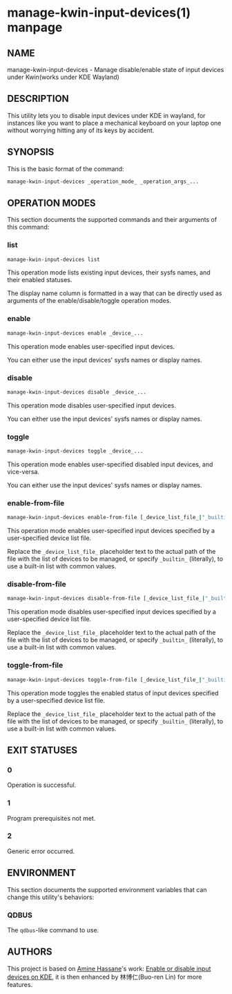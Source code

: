 # manage-kwin-input-devices(1) manpage

## NAME

manage-kwin-input-devices - Manage disable/enable state of input devices under Kwin(works under KDE Wayland)

## DESCRIPTION

This utility lets you to disable input devices under KDE in wayland, for instances like you want to place a mechanical keyboard on your laptop one without worrying hitting any of its keys by accident.

## SYNOPSIS

This is the basic format of the command:

```bash
manage-kwin-input-devices _operation_mode_ _operation_args_...
```

## OPERATION MODES

This section documents the supported commands and their arguments of this command:

### list

```bash
manage-kwin-input-devices list
```

This operation mode lists existing input devices, their sysfs names, and their enabled statuses.

The display name column is formatted in a way that can be directly used as arguments of the enable/disable/toggle operation modes.

### enable

```bash
manage-kwin-input-devices enable _device_...
```

This operation mode enables user-specified input devices.

You can either use the input devices' sysfs names or display names.

### disable

```bash
manage-kwin-input-devices disable _device_...
```

This operation mode disables user-specified input devices.

You can either use the input devices' sysfs names or display names.

### toggle

```bash
manage-kwin-input-devices toggle _device_...
```

This operation mode enables user-specified disabled input devices, and vice-versa.

You can either use the input devices' sysfs names or display names.

### enable-from-file

```bash
manage-kwin-input-devices enable-from-file [_device_list_file_|"_builtin_"]
```

This operation mode enables user-specified input devices specified by a user-specified device list file.

Replace the `_device_list_file_` placeholder text to the actual path of the file with the list of devices to be managed, or specify `_builtin_` (literally), to use a built-in list with common values.

### disable-from-file

```bash
manage-kwin-input-devices disable-from-file [_device_list_file_|"_builtin_"]
```

This operation mode disables user-specified input devices specified by a user-specified device list file.

Replace the `_device_list_file_` placeholder text to the actual path of the file with the list of devices to be managed, or specify `_builtin_` (literally), to use a built-in list with common values.

### toggle-from-file

```bash
manage-kwin-input-devices toggle-from-file [_device_list_file_|"_builtin_"]
```

This operation mode toggles the enabled status of input devices specified by a user-specified device list file.

Replace the `_device_list_file_` placeholder text to the actual path of the file with the list of devices to be managed, or specify `_builtin_` (literally), to use a built-in list with common values.

## EXIT STATUSES

### 0

Operation is successful.

### 1

Program prerequisites not met.

### 2

Generic error occurred.

## ENVIRONMENT

This section documents the supported environment variables that can change this utility's behaviors:

### QDBUS

The `qdbus`-like command to use.

## AUTHORS

This project is based on [Amine Hassane](https://gist.github.com/Sporif)'s work: [Enable or disable input devices on KDE](https://gist.github.com/Sporif/0e52e4b0eaf071cfbf19f3381ba3d65a), it is then enhanced by 林博仁(Buo-ren Lin) for more features.
